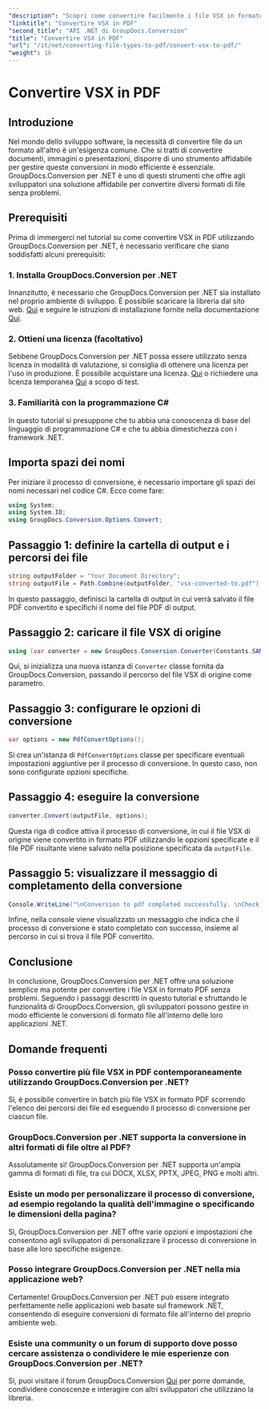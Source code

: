 ```yaml
---
"description": "Scopri come convertire facilmente i file VSX in formato PDF utilizzando GroupDocs.Conversion per .NET. Segui il nostro tutorial passo passo."
"linktitle": "Convertire VSX in PDF"
"second_title": "API .NET di GroupDocs.Conversion"
"title": "Convertire VSX in PDF"
"url": "/it/net/converting-file-types-to-pdf/convert-vsx-to-pdf/"
"weight": 16
---
```


# Convertire VSX in PDF

## Introduzione
Nel mondo dello sviluppo software, la necessità di convertire file da un formato all'altro è un'esigenza comune. Che si tratti di convertire documenti, immagini o presentazioni, disporre di uno strumento affidabile per gestire queste conversioni in modo efficiente è essenziale. GroupDocs.Conversion per .NET è uno di questi strumenti che offre agli sviluppatori una soluzione affidabile per convertire diversi formati di file senza problemi.
## Prerequisiti
Prima di immergerci nel tutorial su come convertire VSX in PDF utilizzando GroupDocs.Conversion per .NET, è necessario verificare che siano soddisfatti alcuni prerequisiti:
### 1. Installa GroupDocs.Conversion per .NET
Innanzitutto, è necessario che GroupDocs.Conversion per .NET sia installato nel proprio ambiente di sviluppo. È possibile scaricare la libreria dal sito web. [Qui](https://releases.groupdocs.com/conversion/net/) e seguire le istruzioni di installazione fornite nella documentazione [Qui](https://tutorials.groupdocs.com/conversion/net/).
### 2. Ottieni una licenza (facoltativo)
Sebbene GroupDocs.Conversion per .NET possa essere utilizzato senza licenza in modalità di valutazione, si consiglia di ottenere una licenza per l'uso in produzione. È possibile acquistare una licenza. [Qui](https://purchase.groupdocs.com/buy) o richiedere una licenza temporanea [Qui](https://purchase.groupdocs.com/temporary-license/) a scopo di test.
### 3. Familiarità con la programmazione C#
In questo tutorial si presuppone che tu abbia una conoscenza di base del linguaggio di programmazione C# e che tu abbia dimestichezza con i framework .NET.

## Importa spazi dei nomi
Per iniziare il processo di conversione, è necessario importare gli spazi dei nomi necessari nel codice C#. Ecco come fare:

```csharp
using System;
using System.IO;
using GroupDocs.Conversion.Options.Convert;
```
## Passaggio 1: definire la cartella di output e i percorsi dei file
```csharp
string outputFolder = "Your Document Directory";
string outputFile = Path.Combine(outputFolder, "vsx-converted-to.pdf");
```
In questo passaggio, definisci la cartella di output in cui verrà salvato il file PDF convertito e specifichi il nome del file PDF di output.
## Passaggio 2: caricare il file VSX di origine
```csharp
using (var converter = new GroupDocs.Conversion.Converter(Constants.SAMPLE_VSX))
```
Qui, si inizializza una nuova istanza di `Converter` classe fornita da GroupDocs.Conversion, passando il percorso del file VSX di origine come parametro.
## Passaggio 3: configurare le opzioni di conversione
```csharp
var options = new PdfConvertOptions();
```
Si crea un'istanza di `PdfConvertOptions` classe per specificare eventuali impostazioni aggiuntive per il processo di conversione. In questo caso, non sono configurate opzioni specifiche.
## Passaggio 4: eseguire la conversione
```csharp
converter.Convert(outputFile, options);
```
Questa riga di codice attiva il processo di conversione, in cui il file VSX di origine viene convertito in formato PDF utilizzando le opzioni specificate e il file PDF risultante viene salvato nella posizione specificata da `outputFile`.
## Passaggio 5: visualizzare il messaggio di completamento della conversione
```csharp
Console.WriteLine("\nConversion to pdf completed successfully. \nCheck output in {0}", outputFolder);
```
Infine, nella console viene visualizzato un messaggio che indica che il processo di conversione è stato completato con successo, insieme al percorso in cui si trova il file PDF convertito.

## Conclusione
In conclusione, GroupDocs.Conversion per .NET offre una soluzione semplice ma potente per convertire i file VSX in formato PDF senza problemi. Seguendo i passaggi descritti in questo tutorial e sfruttando le funzionalità di GroupDocs.Conversion, gli sviluppatori possono gestire in modo efficiente le conversioni di formato file all'interno delle loro applicazioni .NET.
## Domande frequenti
### Posso convertire più file VSX in PDF contemporaneamente utilizzando GroupDocs.Conversion per .NET?
Sì, è possibile convertire in batch più file VSX in formato PDF scorrendo l'elenco dei percorsi dei file ed eseguendo il processo di conversione per ciascun file.
### GroupDocs.Conversion per .NET supporta la conversione in altri formati di file oltre al PDF?
Assolutamente sì! GroupDocs.Conversion per .NET supporta un'ampia gamma di formati di file, tra cui DOCX, XLSX, PPTX, JPEG, PNG e molti altri.
### Esiste un modo per personalizzare il processo di conversione, ad esempio regolando la qualità dell'immagine o specificando le dimensioni della pagina?
Sì, GroupDocs.Conversion per .NET offre varie opzioni e impostazioni che consentono agli sviluppatori di personalizzare il processo di conversione in base alle loro specifiche esigenze.
### Posso integrare GroupDocs.Conversion per .NET nella mia applicazione web?
Certamente! GroupDocs.Conversion per .NET può essere integrato perfettamente nelle applicazioni web basate sul framework .NET, consentendo di eseguire conversioni di formato file all'interno del proprio ambiente web.
### Esiste una community o un forum di supporto dove posso cercare assistenza o condividere le mie esperienze con GroupDocs.Conversion per .NET?
Sì, puoi visitare il forum GroupDocs.Conversion [Qui](https://forum.groupdocs.com/c/conversion/11) per porre domande, condividere conoscenze e interagire con altri sviluppatori che utilizzano la libreria.
